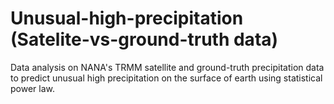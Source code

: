 # Unusual-high-precipitation (Satelite-vs-ground-truth data)
Data analysis on NANA's TRMM satellite and ground-truth precipitation data to predict unusual high precipitation on the surface of earth using statistical power law.
